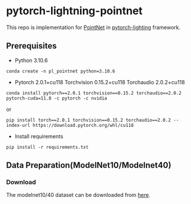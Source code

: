 # pytorch-lightning-pointnet
This repo is implementation for [PointNet](https://openaccess.thecvf.com/content_cvpr_2017/papers/Qi_PointNet_Deep_Learning_CVPR_2017_paper.pdf) in [pytorch-lighting](https://github.com/Lightning-AI/pytorch-lightning) framework.

## Prerequisites
- Python 3.10.6
```
conda create -n pl_pointnet python=3.10.6
```
- Pytorch 2.0.1+cu118 Torchvision 0.15.2+cu118 Torchaudio 2.0.2+cu118
```
conda install pytorch==2.0.1 torchvision==0.15.2 torchaudio==2.0.2 pytorch-cuda=11.8 -c pytorch -c nvidia 
```
or
```
pip install torch==2.0.1 torchvision==0.15.2 torchaudio==2.0.2 --index-url https://download.pytorch.org/whl/cu118
```
- Install requirements
```
pip install -r requirements.txt
```

## Data Preparation(ModelNet10/Modelnet40)
### Download
The modelnet10/40 dataset can be downloaded from [here](https://github.com/yanx27/Pointnet_Pointnet2_pytorch?tab=readme-ov-file).
